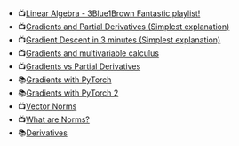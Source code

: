 
- 📺[Linear Algebra - 3Blue1Brown Fantastic playlist!](https://www.youtube.com/watch?v=kjBOesZCoqc&list=PL0-GT3co4r2y2YErbmuJw2L5tW4Ew2O5B)
- 📺[Gradients and Partial Derivatives (Simplest explanation)](https://www.youtube.com/watch?v=GkB4vW16QHI)
- 📺[Gradient Descent in 3 minutes (Simplest explanation)](https://www.youtube.com/watch?v=qg4PchTECck)
- 📺[Gradients and multivariable calculus](https://www.khanacademy.org/math/multivariable-calculus/multivariable-derivatives/gradient-and-directional-derivatives/v/gradient)
- 📺[Gradients vs Partial Derivatives](https://stats.stackexchange.com/questions/285670/gradient-versus-partial-derivatives)
- 📚[Gradients with PyTorch](https://www.javatpoint.com/gradient-with-pytorch)
- 📚[Gradients with PyTorch 2](https://stackoverflow.com/questions/55543786/understanding-gradient-in-pytorch)
- 📺[Vector Norms](https://www.youtube.com/watch?v=5fN2J8wYnfw&list=WL&index=5) 
- 📺[What are Norms?](https://www.youtube.com/watch?v=FiSy6zWDfiA&list=WL&index=8)
- 📚[Derivatives](http://faculty.wlc.edu/buelow/CALC/nt2-10.html#:~:text=The%20first%20derivative%20of%20a,negative%2C%20then%20must%20be%20decreasing.)
